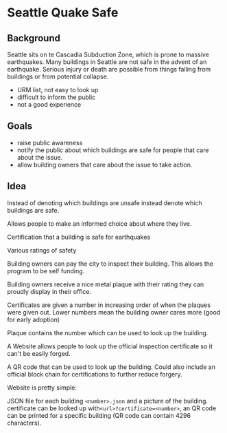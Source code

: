 # Seattle Quake Safe

## Background

Seattle sits on te Cascadia Subduction Zone, which is prone to massive earthquakes. Many buildings in Seattle are not safe in the advent of an earthquake. Serious injury or death are possible from things falling from buildings or from potential collapse.

- URM list, not easy to look up
- difficult to inform the public
- not a good experience

## Goals

- raise public awareness
- notify the public about which buildings are safe for people that care about the issue.
- allow building owners that care about the issue to take action.

## Idea

Instead of denoting which buildings are unsafe instead denote which buildings are safe.

Allows people to make an informed choice about where they live.

Certification that a building is safe for earthquakes

Various ratings of safety

Building owners can pay the city to inspect their building. This allows the program to be self funding.

Building owners receive a nice metal plaque with their rating they can proudly display in their office.

Certificates are given a number in increasing order of when the plaques were given out. Lower numbers mean the building owner cares more (good for early adoption)

Plaque contains the number which can be used to look up the building.


A Website allows people to look up the official inspection certificate so it can't be easily forged.

A QR code that can be used to look up the building.
Could also include an official block chain for certifications to further reduce forgery.

Website is pretty simple:

JSON file for each building `<number>.json` and a picture of the building. certificate can be looked up with`<url>?certificate=<number>`,  an QR code can be printed for a specific building (QR code can contain 4296 characters).






